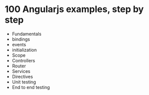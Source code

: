 # 100 Angularjs examples, step by step
- Fundamentals
 - bindings
 - events
 - initialization
- Scope
- Controllers
- Router
- Services
- Directives
- Unit testing
- End to end testing

